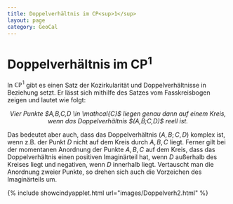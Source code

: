 ```yaml
---
title: Doppelverhältnis im CP<sup>1</sup>
layout: page
category: GeoCal
---
```


# Doppelverhältnis im CP<sup>1</sup>
In $\mathbb{CP}^1$ gibt es einen Satz der Kozirkularität und Doppelverhältnisse in Beziehung setzt. Er lässt sich mithilfe des Satzes vom Fasskreisbogen zeigen und lautet wie folgt:
<div align="center">
<p><i>Vier Punkte $A,B,C,D \in \mathcal{C}$ liegen genau dann auf einem Kreis, wenn das Doppelverhältnis $(A,B;C,D)$ reell ist.</i></p>
</div>

Das bedeutet aber auch, dass das Doppelverhältnis $(A,B;C,D)$ komplex ist, wenn z.B. der Punkt $D$ nicht auf dem Kreis durch $A,B,C$ liegt. Ferner gilt bei der momentanen Anordnung der Punkte $A,B,C$ auf dem Kreis, dass das Doppelverhältnis einen positiven Imaginärteil hat, wenn $D$ außerhalb des Kreises liegt und negativen, wenn  $D$ innerhalb liegt. Vertauscht man die Anordnung zweier Punkte, so drehen sich auch die Vorzeichen des Imaginärteils um.

{% include showcindyapplet.html url="images/Doppelverh2.html" %}

